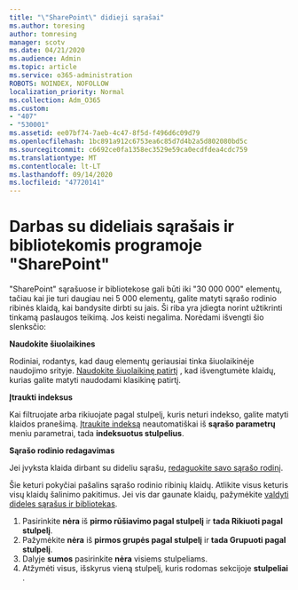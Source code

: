 ```yaml
---
title: "\"SharePoint\" didieji sąrašai"
ms.author: toresing
author: tomresing
manager: scotv
ms.date: 04/21/2020
ms.audience: Admin
ms.topic: article
ms.service: o365-administration
ROBOTS: NOINDEX, NOFOLLOW
localization_priority: Normal
ms.collection: Adm_O365
ms.custom:
- "407"
- "530001"
ms.assetid: ee07bf74-7aeb-4c47-8f5d-f496d6c09d79
ms.openlocfilehash: 1bc891a912c6753ea6c85d7d4b2a5d802080bd5c
ms.sourcegitcommit: c6692ce0fa1358ec3529e59ca0ecdfdea4cdc759
ms.translationtype: MT
ms.contentlocale: lt-LT
ms.lasthandoff: 09/14/2020
ms.locfileid: "47720141"
---
```

# <a name="work-with-large-lists-and-libraries-in-sharepoint"></a>Darbas su dideliais sąrašais ir bibliotekomis programoje "SharePoint"

"SharePoint" sąrašuose ir bibliotekose gali būti iki "30 000 000" elementų, tačiau kai jie turi daugiau nei 5 000 elementų, galite matyti sąrašo rodinio ribinės klaidą, kai bandysite dirbti su jais. Ši riba yra įdiegta norint užtikrinti tinkamą paslaugos teikimą. Jos keisti negalima. Norėdami išvengti šio slenksčio:

**Naudokite šiuolaikines**

Rodiniai, rodantys, kad daug elementų geriausiai tinka šiuolaikinėje naudojimo srityje. [Naudokite šiuolaikinę patirtį](https://support.office.com/article/66dac24b-4177-4775-bf50-3d267318caa9) , kad išvengtumėte klaidų, kurias galite matyti naudodami klasikinę patirtį.

**Įtraukti indeksus**

Kai filtruojate arba rikiuojate pagal stulpelį, kuris neturi indekso, galite matyti klaidos pranešimą. [Įtraukite indeksą](https://support.office.com/article/f3f00554-b7dc-44d1-a2ed-d477eac463b0) neautomatiškai iš **sąrašo parametrų** meniu parametrai, tada **indeksuotus stulpelius**.

**Sąrašo rodinio redagavimas**

Jei įvyksta klaida dirbant su dideliu sąrašu, [redaguokite savo sąrašo rodinį](https://support.office.com/article/15916903-e79a-423f-b4e2-02d37e1ff372).

Šie keturi pokyčiai pašalins sąrašo rodinio ribinių klaidų. Atlikite visus keturis visų klaidų šalinimo pakitimus. Jei vis dar gaunate klaidų, pažymėkite [valdyti dideles sąrašus ir bibliotekas](https://support.office.com/article/B8588DAE-9387-48C2-9248-C24122F07C59).

1. Pasirinkite **nėra** iš **pirmo rūšiavimo pagal stulpelį** ir **tada Rikiuoti pagal stulpelį**.
2. Pažymėkite **nėra** iš **pirmos grupės pagal stulpelį** ir **tada Grupuoti pagal stulpelį**.
3. Dalyje **sumos** pasirinkite **nėra** visiems stulpeliams.
4. Atžymėti visus, išskyrus vieną stulpelį, kuris rodomas sekcijoje **stulpeliai** .

